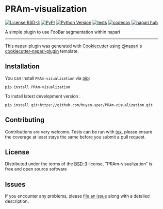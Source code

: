# PRAm-visualization

[![License BSD-3](https://img.shields.io/pypi/l/PRAm-visualization.svg?color=green)](https://github.com/huyen-spec/PRAm-visualization/raw/main/LICENSE)
[![PyPI](https://img.shields.io/pypi/v/PRAm-visualization.svg?color=green)](https://pypi.org/project/PRAm-visualization)
[![Python Version](https://img.shields.io/pypi/pyversions/PRAm-visualization.svg?color=green)](https://python.org)
[![tests](https://github.com/huyen-spec/PRAm-visualization/workflows/tests/badge.svg)](https://github.com/huyen-spec/PRAm-visualization/actions)
[![codecov](https://codecov.io/gh/huyen-spec/PRAm-visualization/branch/main/graph/badge.svg)](https://codecov.io/gh/huyen-spec/PRAm-visualization)
[![napari hub](https://img.shields.io/endpoint?url=https://api.napari-hub.org/shields/PRAm-visualization)](https://napari-hub.org/plugins/PRAm-visualization)

A simple plugin to use FooBar segmentation within napari

----------------------------------

This [napari] plugin was generated with [Cookiecutter] using [@napari]'s [cookiecutter-napari-plugin] template.

<!--
Don't miss the full getting started guide to set up your new package:
https://github.com/napari/cookiecutter-napari-plugin#getting-started

and review the napari docs for plugin developers:
https://napari.org/stable/plugins/index.html
-->

## Installation

You can install `PRAm-visualization` via [pip]:

    pip install PRAm-visualization



To install latest development version :

    pip install git+https://github.com/huyen-spec/PRAm-visualization.git


## Contributing

Contributions are very welcome. Tests can be run with [tox], please ensure
the coverage at least stays the same before you submit a pull request.

## License

Distributed under the terms of the [BSD-3] license,
"PRAm-visualization" is free and open source software

## Issues

If you encounter any problems, please [file an issue] along with a detailed description.

[napari]: https://github.com/napari/napari
[Cookiecutter]: https://github.com/audreyr/cookiecutter
[@napari]: https://github.com/napari
[MIT]: http://opensource.org/licenses/MIT
[BSD-3]: http://opensource.org/licenses/BSD-3-Clause
[GNU GPL v3.0]: http://www.gnu.org/licenses/gpl-3.0.txt
[GNU LGPL v3.0]: http://www.gnu.org/licenses/lgpl-3.0.txt
[Apache Software License 2.0]: http://www.apache.org/licenses/LICENSE-2.0
[Mozilla Public License 2.0]: https://www.mozilla.org/media/MPL/2.0/index.txt
[cookiecutter-napari-plugin]: https://github.com/napari/cookiecutter-napari-plugin

[file an issue]: https://github.com/huyen-spec/PRAm-visualization/issues

[napari]: https://github.com/napari/napari
[tox]: https://tox.readthedocs.io/en/latest/
[pip]: https://pypi.org/project/pip/
[PyPI]: https://pypi.org/
